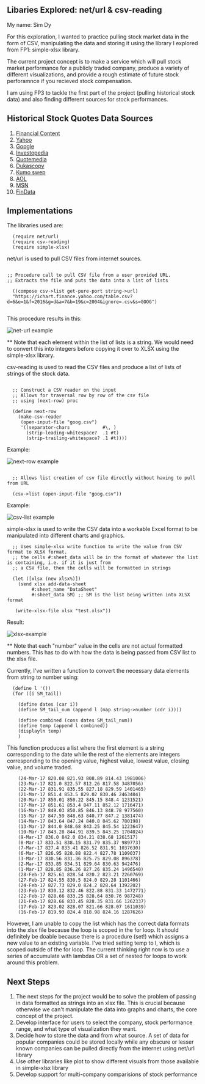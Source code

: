 ## Libaries Explored: net/url & csv-reading
My name: Sim Dy

For this exploration, I wanted to practice pulling stock market data in the form of CSV, manipulating the data and storing it using the library I explored from FP1: simple-xlsx library.

The current project concept is to make a service which will pull stock market performance for a publicly traded company, produce a variety of different visualizations, and provide a rough estimate of future stock perforamnce if you recieved stock compensation. 

I am using FP3 to tackle the first part of the project (pulling historical stock data) and also finding different sources for stock performances. 

## Historical Stock Quotes Data Sources
1. [Financial Content]
2. [Yahoo]
3. [Google]
4. [Investopedia]
5. [Quotemedia]
6. [Dukascopy]
7. [Kumo swep]
8. [AOL]
9. [MSN]
10. [FinData]


## Implementations
The libraries used are:

```racket
  (require net/url)
  (require csv-reading)
  (require simple-xlsx)
```

net/url is used to pull CSV files from internet sources.

```racket

;; Procedure call to pull CSV file from a user provided URL.
;; Extracts the file and puts the data into a list of lists

  ((compose csv->list get-pure-port string->url)
  "https://ichart.finance.yahoo.com/table.csv?d=6&e=1&f=2016&g=d&a=7&b=19&c=2004&ignore=.csv&s=GOOG")
  
```

This procedure results in this:


![net-url example](https://github.com/simthyrearch/FP3/blob/patch-1/net-url%20example.PNG)

** Note that each element within the list of lists is a string. We would need to convert this into integers before copying it over to XLSX using the simple-xlsx library.

csv-reading is used to read the CSV files and produce a list of lists of strings of the stock data.

```racket

  ;; Construct a CSV reader on the input
  ;; Allows for traversal row by row of the csv file
  ;; using (next-row) proc

  (define next-row
    (make-csv-reader
     (open-input-file "goog.csv")
     '((separator-chars            #\, )
       (strip-leading-whitespace?  .1 #t)
       (strip-trailing-whitespace? .1 #t))))
```

Example:

![next-row example](https://github.com/simthyrearch/FP3/blob/patch-1/next-row%20example.PNG)

```racket

  ;; Allows list creation of csv file directly without having to pull from URL

  (csv->list (open-input-file "goog.csv"))
```

Example:

![csv-list example](https://github.com/simthyrearch/FP3/blob/patch-1/csv-list%20example.PNG)

simple-xlsx is used to write the CSV data into a workable Excel format to be manipulated into different charts and graphics.

```racket
  ;; Uses simple-xlsx write function to write the value from CSV format to XLSX format.
  ;; the cells #:sheet_data will be in the format of whatever the list is containing, i.e. if it is just from
  ;; a CSV file, then the cells will be formatted in strings

  (let ([xlsx (new xlsx%)])
    (send xlsx add-data-sheet
         #:sheet_name "DataSheet"
         #:sheet_data SM) ;; SM is the list being written into XLSX format

   (write-xlsx-file xlsx "test.xlsx"))
```

Result:

![xlsx-example](https://github.com/simthyrearch/FP3/blob/patch-1/xlsx-example.PNG)

** Note that each "number" value in the cells are not actual formatted numbers. This has to do with how the data is being passed from CSV list to the xlsx file. 

Currently, I've written a function to convert the necessary data elements from string to number using:
```racket
  (define l '())
  (for ([i SM_tail])

    (define dates (car i))
    (define SM_tail_num (append l (map string->number (cdr i))))

    (define combined (cons dates SM_tail_num))
    (define temp (append l combined))
    (displayln temp)
    )
```

This function produces a list where the first element is a string corresponding to the date while the rest of the elements are integers corresponding to the opening value, highest value, lowest value, closing value, and volume traded.

```racket
    (24-Mar-17 820.08 821.93 808.89 814.43 1981006)
    (23-Mar-17 821.0 822.57 812.26 817.58 3487056)
    (22-Mar-17 831.91 835.55 827.18 829.59 1401465)
    (21-Mar-17 851.4 853.5 829.02 830.46 2463484)
    (20-Mar-17 850.01 850.22 845.15 848.4 1231521)
    (17-Mar-17 851.61 853.4 847.11 852.12 1716471)
    (16-Mar-17 849.03 850.85 846.13 848.78 977560)
    (15-Mar-17 847.59 848.63 840.77 847.2 1381474)
    (14-Mar-17 843.64 847.24 840.8 845.62 780198)
    (13-Mar-17 844.0 848.68 843.25 845.54 1223647)
    (10-Mar-17 843.28 844.91 839.5 843.25 1704024)
    (9-Mar-17 836.0 842.0 834.21 838.68 1261517)
    (8-Mar-17 833.51 838.15 831.79 835.37 989773)
    (7-Mar-17 827.4 833.41 826.52 831.91 1037630)
    (6-Mar-17 826.95 828.88 822.4 827.78 1109037)
    (3-Mar-17 830.56 831.36 825.75 829.08 896378)
    (2-Mar-17 833.85 834.51 829.64 830.63 942476)
    (1-Mar-17 828.85 836.26 827.26 835.24 1496540)
    (28-Feb-17 825.61 828.54 820.2 823.21 2260769)
    (27-Feb-17 824.55 830.5 824.0 829.28 1101466)
    (24-Feb-17 827.73 829.0 824.2 828.64 1392202)
    (23-Feb-17 830.12 832.46 822.88 831.33 1472771)
    (22-Feb-17 828.66 833.25 828.64 830.76 987248)
    (21-Feb-17 828.66 833.45 828.35 831.66 1262337)
    (17-Feb-17 823.02 828.07 821.66 828.07 1611039)
    (16-Feb-17 819.93 824.4 818.98 824.16 1287626)
```

However, I am unable to copy the list which has the correct data formats into the xlsx file because the loop is scoped in the for loop. It should definitely be doable because there is a procedure (set!) which assigns a new value to an existing variable. I've tried setting temp to l, which is scoped outside of the for loop. The current thinking right now is to use a series of accumulate with lambdas OR a set of nested for loops to work around this problem.


## Next Steps

1. The next steps for the project would be to solve the problem of passing in data formatted as strings into an xlsx file. This is crucial because otherwise we can't manipulate the data into graphs and charts, the core concept of the project.
2. Develop interface for users to select the company, stock performance range, and what type of visualization they want. 
3. Decide how to store the data and from what source. A set of data for popular companies could be stored locally while any obscure or lesser known companies can be pulled directly from the internet using net/url library
4. Use other libraries like plot to show different visuals from those available in simple-xlsx library
5. Develop support for multi-company comparisions of stock performance 

<!-- Links -->
[Financial Content]: https://markets.chron.com/chron/?Page=HISTORICAL&Ticker=GOOG
[Yahoo]: https://finance.yahoo.com/q/hp?s=GOOG
[Google]: https://www.google.com/finance/historical?q=GOOG
[Investopedia]: https://simulator.investopedia.com/stocks/goog/historical
[Quotemedia]: https://www.dukascopy.com/swiss/english/data_feed/csv_data_export/
[Dukascopy]: https://www.dukascopy.com/swiss/english/data_feed/csv_data_export/
[Kumo swep]: https://kumo.swcp.com/stocks/
[AOL]: https://finance.aol.com/quotes/google-inc/goog/nas/historical-prices
[MSN]: https://moneycentral.msn.com/investor/charts/chartdl.aspx?Symbol=GOOG
[FinData]: https://www.findata.co.nz/Markets/StockQuote/NASDAQ/goog.htm
